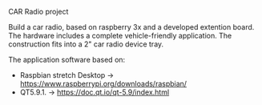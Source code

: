 CAR Radio project

Build a car radio, based on raspberry 3x and a developed extention board.
The hardware includes a complete vehicle-friendly application.
The construction fits into a 2" car radio device tray.

The application software based on:
- Raspbian stretch Desktop -> https://www.raspberrypi.org/downloads/raspbian/
- QT5.9.1.                 -> https://doc.qt.io/qt-5.9/index.html


